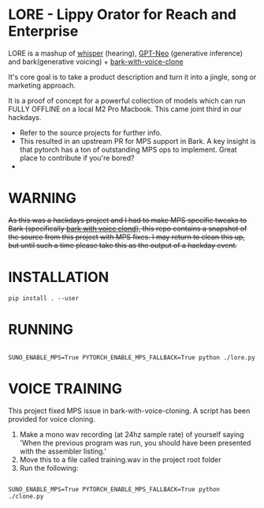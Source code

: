 # LORE - Lippy Orator for Reach and Enterprise

LORE is a mashup of [whisper](https://github.com/openai/whisper) (hearing), [GPT-Neo](https://github.com/EleutherAI/gpt-neo) (generative inference) and bark(generative voicing) + [bark-with-voice-clone](https://github.com/serp-ai/bark-with-voice-clone)

It's core goal is to take a product description and turn it into a jingle, song or marketing approach.

It is a proof of concept for a powerful collection of models which can run FULLY OFFLINE on a local M2 Pro Macbook.
This came joint third in our hackdays. 

* Refer to the source projects for further info. 
* This resulted in an upstream PR for MPS support in Bark. A key insight is that pytorch has a ton of outstanding MPS ops to implement. Great place to contribute if you're bored?
*

# WARNING

~~As this was a hackdays project and I had to make MPS specific tweaks to Bark (specifically [bark with voice clond](https://github.com/serp-ai/bark-with-voice-clone)), this repo contains
a snapshot of the source from this project with MPS fixes. I may return to clean this up, but until such a time please take this as the output of a hackday event.~~

# INSTALLATION

`pip install . --user`

# RUNNING

```

SUNO_ENABLE_MPS=True PYTORCH_ENABLE_MPS_FALLBACK=True python ./lore.py

```

# VOICE TRAINING

This project fixed MPS issue in bark-with-voice-cloning. A script has been provided for voice cloning.

1. Make a mono wav recording (at 24hz sample rate) of yourself saying 'When the previous program was run, you should have been presented with the assembler listing.'
1. Move this to a file called training.wav in the project root folder
1. Run the following:

```

SUNO_ENABLE_MPS=True PYTORCH_ENABLE_MPS_FALLBACK=True python ./clone.py

```


